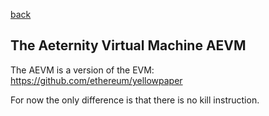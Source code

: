 [back](./contracts.md)
## The Aeternity Virtual Machine AEVM

The AEVM is a version of the EVM: https://github.com/ethereum/yellowpaper

For now the only difference is that there is no kill instruction.

